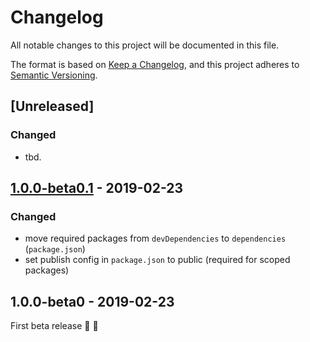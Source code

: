 # Changelog
All notable changes to this project will be documented in this file.

The format is based on [Keep a Changelog](https://keepachangelog.com/en/1.0.0/),
and this project adheres to [Semantic Versioning](https://semver.org/spec/v2.0.0.html).

## [Unreleased]
### Changed
- tbd.

## [1.0.0-beta0.1](https://github.com/superchargejs/framework/compare/v1.0.0-beta0...v1.0.0-beta0.1) - 2019-02-23
### Changed
- move required packages from `devDependencies` to `dependencies` (`package.json`)
- set publish config in `package.json` to public (required for scoped packages)

## 1.0.0-beta0 - 2019-02-23

First beta release :rocket: :tada:
